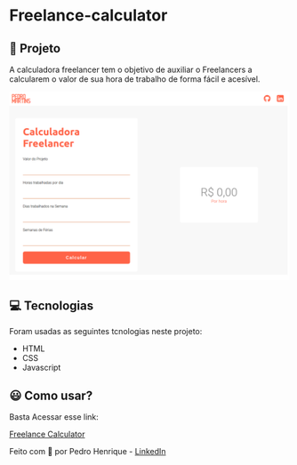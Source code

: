 # Freelance-calculator

## :orange_book: Projeto

A calculadora freelancer tem o objetivo de auxiliar o Freelancers a calcularem o valor de sua hora de trabalho de forma fácil e acesível.

<a align="center">

![Freelancer Calculator](assets/freelance-calculator.png)

</a>

## :computer: Tecnologias

Foram usadas as seguintes tcnologias neste projeto:

- HTML
- CSS
- Javascript

## :smiley: Como usar?

Basta Acessar esse link:

[Freelance Calculator](https://pedromartinscap.github.io/freelance-calculator/)

 Feito com :yellow_heart: por Pedro Henrique - [LinkedIn](https://www.linkedin.com/in/pedrohenriqueoliveiramartins/)